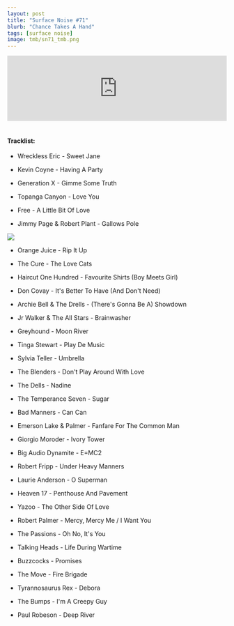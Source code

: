 ```yaml
---
layout: post
title: "Surface Noise #71"
blurb: "Chance Takes A Hand"
tags: [surface noise]
image: tmb/sn71_tmb.png
---
```


<iframe scrolling="no" id="hearthis_at_track_4157022" width="100%" height="150" src="https://hearthis.at/embed/4157022/transparent_black/?hcolor=&color=&style=2&block_size=2&block_space=1&background=1&waveform=0&cover=0&autoplay=0&css=" frameborder="0" allowtransparency allow="autoplay"><p>Listen to <a href="https://hearthis.at/zerocc/surface-noise-71-121219/" target="_blank">Surface Noise #71 (12/12/19)</a> <span>by</span><a href="https://hearthis.at/zerocc/" target="_blank" > Zero</a> <span>on</span> <a href="https://hearthis.at/" target="_blank">hearthis.at</a></p></iframe>
&nbsp;

#### Tracklist:

- Wreckless Eric - Sweet Jane
- Kevin Coyne - Having A Party
- Generation X - Gimme Some Truth

- Topanga Canyon - Love You
- Free - A Little Bit Of Love
- Jimmy Page & Robert Plant - Gallows Pole

![](https://lh3.googleusercontent.com/0tzXYIjXqAv7wIFZxa2K3HVhZYVW2IaY_9Seo159A_J9E-LLaEowP6XSDGJmAM1Iy7KfZs972r5zNVPaQv7WQzOBzJWDzZoniCO5IMOb1WBHfSfUe_JMNtKj-HUe76VNbrqAD-ZdJzxHR5HnyYvLOBEqt5dQKRHmcQV-ey4iAMxzy1QWxyGsSS2qhMdMj_SYtUoth3Bo7ZGjZ6q6fQsR0n5qOYKD_baezZhWQzwTkjoDAfsp-c8ByNCNhV_S6N6-nRr008ljFgt3-SkmViTqyLc0N9z_j2Vm5YTmGG-evBuKvvBlChP2puq5MsuANefRDs4-f2GO-uCi0QK-VgOXrW23g_EKapkWizmfgB2TSUSJ8QIPGBH1l_IQEOFO2-WkwevQ4TfEUvgr3lrS4AAriN_8FXEVJ0vplbEK-z3tE0lpBzf34ERjpqe3tKaEHLydssYe38A5J4Tvp_rdO9J5t2Z7bBBvosnYro_g5pqXiZvP62K6Yyq2M4S647vnJ_vGwKjSElyeKVUC6m8Yc4eehLClSav3f8R_JCGzmkuErM8WjTMQM4YgJ70eqASujVCk0G3EIMUhZtUT_IbLe7cx6rYgcdB0I2NVduLSPa2O4HoJ7tJkNoyI8a1uUNIwinIkXRjlfRW9QiQQD38S5_zpmIwh3y-veYSWRcI6OCNBNpNrMn8=w600-h609-no)

- Orange Juice - Rip It Up
- The Cure - The Love Cats
- Haircut One Hundred - Favourite Shirts (Boy Meets Girl)

- Don Covay - It's Better To Have (And Don't Need)
- Archie Bell & The Drells - (There's Gonna Be A) Showdown
- Jr Walker & The All Stars - Brainwasher

- Greyhound - Moon River
- Tinga Stewart - Play De Music
- Sylvia Teller - Umbrella

- The Blenders - Don't Play Around With Love
- The Dells - Nadine
- The Temperance Seven - Sugar

- Bad Manners - Can Can
- Emerson Lake & Palmer - Fanfare For The Common Man
- Giorgio Moroder - Ivory Tower

- Big Audio Dynamite - E=MC2
- Robert Fripp - Under Heavy Manners
- Laurie Anderson - O Superman

- Heaven 17 - Penthouse And Pavement
- Yazoo - The Other Side Of Love
- Robert Palmer - Mercy, Mercy Me / I Want You

- The Passions - Oh No, It's You
- Talking Heads - Life During Wartime
- Buzzcocks - Promises

- The Move - Fire Brigade
- Tyrannosaurus Rex - Debora
- The Bumps - I'm A Creepy Guy

- Paul Robeson - Deep River
